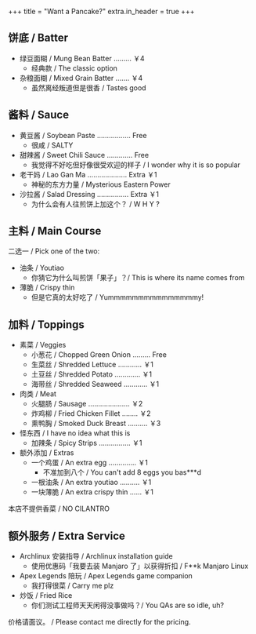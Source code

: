 +++
title = "Want a Pancake?"
extra.in_header = true
+++

## 饼底 / Batter

- 绿豆面糊 / Mung Bean Batter ......... ￥4
	- 经典款 / The classic option
- 杂粮面糊 / Mixed Grain Batter ....... ￥4
	- 虽然离经叛道但是很香 / Tastes good

## 酱料 / Sauce

- 黄豆酱 / Soybean Paste ................. Free
	- 很咸 / SALTY
- 甜辣酱 / Sweet Chili Sauce ............. Free
	- 我觉得不好吃但好像很受欢迎的样子 / I wonder why it is so popular
- 老干妈 / Lao Gan Ma .................... Extra ￥1
	- 神秘的东方力量 / Mysterious Eastern Power
- 沙拉酱 / Salad Dressing ................ Extra ￥1
	- 为什么会有人往煎饼上加这个？ / W H Y ?

## 主料 / Main Course

二选一 / Pick one of the two:
- 油条 / Youtiao
	- 你猜它为什么叫煎饼「果子」？/ This is where its name comes from
- 薄脆 / Crispy thin
	- 但是它真的太好吃了 / Yummmmmmmmmmmmmmmy!

## 加料 / Toppings

- 素菜 / Veggies
	- 小葱花 / Chopped Green Onion ......... Free
	- 生菜丝 / Shredded Lettuce ............ ￥1
	- 土豆丝 / Shredded Potato ............. ￥1
	- 海带丝 / Shredded Seaweed ............ ￥1
- 肉类 / Meat
	- 火腿肠 / Sausage ..................... ￥2
	- 炸鸡柳 / Fried Chicken Fillet ........ ￥2
	- 熏鸭胸 / Smoked Duck Breast .......... ￥3
- 怪东西 / I have no idea what this is
	- 加辣条 / Spicy Strips ................ ￥1
- 额外添加 / Extras
	- 一个鸡蛋 / An extra egg .............. ￥1
		- 不准加到八个 / You can't add 8 eggs you bas***d
	- 一根油条 / An extra youtiao .......... ￥1
	- 一块薄脆 / An extra crispy thin ...... ￥1

本店不提供香菜 / NO CILANTRO

## 额外服务 / Extra Service

- Archlinux 安装指导 / Archlinux installation guide
	- 使用优惠码「我要去装 Manjaro 了」以获得折扣 / F**k Manjaro Linux
- Apex Legends 陪玩 / Apex Legends game companion
	- 我打得很菜 / Carry me plz
- 炒饭 / Fried Rice
	- 你们测试工程师天天闲得没事做吗？/ You QAs are so idle, uh?

价格请面议。 / Please contact me directly for the pricing.